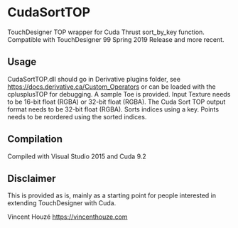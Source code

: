 # CudaSortTOP

TouchDesigner TOP wrapper for Cuda Thrust sort_by_key function.
Compatible with TouchDesigner 99 Spring 2019 Release and more recent.

## Usage

CudaSortTOP.dll should go in Derivative plugins folder, see https://docs.derivative.ca/Custom_Operators
or can be loaded with the cplusplusTOP for debugging.
A sample Toe is provided.
Input Texture needs to be 16-bit float (RGBA) or 32-bit float (RGBA).
The Cuda Sort TOP output format needs to be 32-bit float (RGBA).
Sorts indices using a key. Points needs to be reordered using the sorted indices.

## Compilation

Compiled with Visual Studio 2015 and Cuda 9.2

## Disclaimer
This is provided as is, mainly as a starting point for people interested in extending TouchDesigner with Cuda.

Vincent Houzé
https://vincenthouze.com